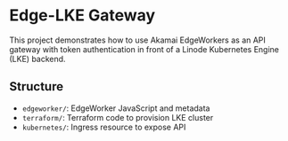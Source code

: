 # Edge-LKE Gateway

This project demonstrates how to use Akamai EdgeWorkers as an API gateway with token authentication in front of a Linode Kubernetes Engine (LKE) backend.

## Structure

- `edgeworker/`: EdgeWorker JavaScript and metadata
- `terraform/`: Terraform code to provision LKE cluster
- `kubernetes/`: Ingress resource to expose API

